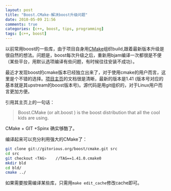 ```yaml
---
layout: post
title: "Boost.CMake-解决boost升级问题"
date: 2010-05-09 21:56
comments: true
categories: [c++, boost, tips, programming]
tags: [c++, boost]
---
```



以前常用boost的一些库，由于项目自身用[CMake](http://www.cmake.org/)组织build,跟着最新版本升级是很自然的想法。问题是，boost每次升级之后，重新用bjam编译一次都很是不便（某些平台，用默认选项编译有些问题，有时候往往安装不成功）。

最近才发现boost的cmake版本已经独立出来了，对于使用cmake的用户而言，这里是个不错的选择。[项目主页](https://svn.boost.org/trac/boost/wiki/CMake)的文档很是清晰，最新的版本是1.41 (版本号对应的基本就是其upstream的boost版本号)。源代码是用git组织的，对于Linux用户而言更加方便。

<!--more-->

引用其主页上的一句话：
> Boost.CMake (or alt.boost ) is the boost distribution that all the cool kids are using. 

CMake + GIT +Spinx 确实够酷了。

编译起来可以充分利用强大的CMake了：
``` bash
git clone git://gitorious.org/boost/cmake.git src
cd src
git checkout <TAG>    //TAG==1.41.0.cmake0
mkdir bld
cd bld/
cmake ../
```

如果需要按需编译某些库，只需用`make edit_cache`修改cache即可。
